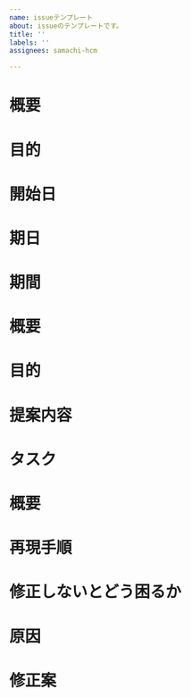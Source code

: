 ```yaml
---
name: issueテンプレート
about: issueのテンプレートです。
title: ''
labels: ''
assignees: samachi-hcm

---
```


<!-- あくまでテンプレートなので必ずしもすべての項目を埋めなくてよい -->
<!-- https://blog.hotolab.net/entry/github_template より-->

<!-- タスクのテンプレート -->
# 概要
# 目的
# 開始日
# 期日
# 期間


<!-- 要望のテンプレート -->
# 概要
# 目的
# 提案内容
# タスク


<!-- 不具合のテンプレート -->
# 概要
# 再現手順
# 修正しないとどう困るか
# 原因
# 修正案

